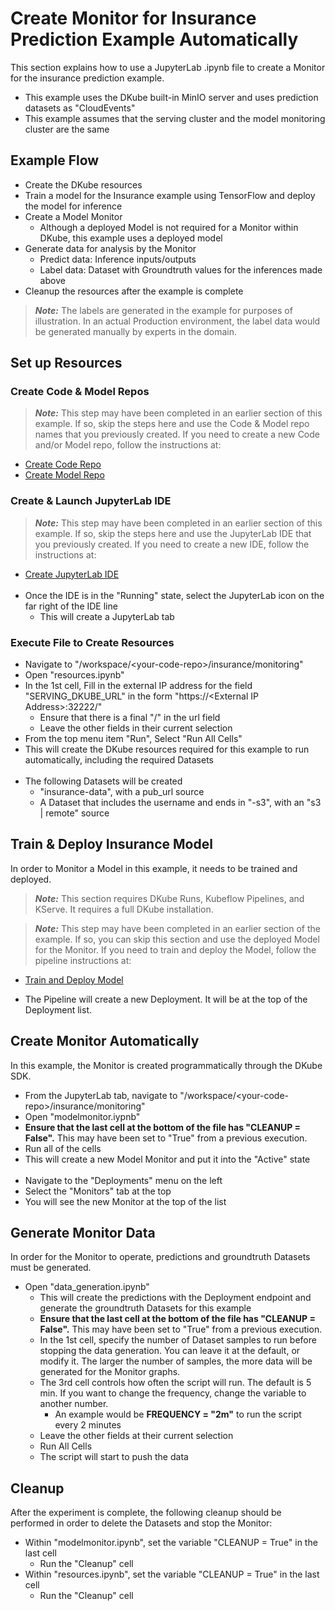 # Create Monitor for Insurance Prediction Example Automatically

 This section explains how to use a JupyterLab .ipynb file to create a Monitor for the insurance prediction example.

 - This example uses the DKube built-in MinIO server and uses prediction datasets as "CloudEvents"
 - This example assumes that the serving cluster and the model monitoring cluster are the same

## Example Flow
 - Create the DKube resources
 - Train a model for the Insurance example using TensorFlow and deploy the model for inference
 - Create a Model Monitor
   - Although a deployed Model is not required for a Monitor within DKube, this example uses a deployed model
 - Generate data for analysis by the Monitor
   - Predict data: Inference inputs/outputs
   - Label data:  Dataset with Groundtruth values for the inferences made above
 - Cleanup the resources after the example is complete

 > **_Note:_** The labels are generated in the example for purposes of illustration.  In an actual Production environment, the label data would be generated manually by experts in the domain.

## Set up Resources

### Create Code & Model Repos

 > **_Note:_** This step may have been completed in an earlier section of this example.  If so, skip the steps here and use the Code & Model repo names that you previously created.  If you need to create a new Code and/or Model repo, follow the instructions at:
 - [Create Code Repo](../readme.md#create-project)
 - [Create Model Repo](../readme.md#create-model-repo)

### Create & Launch JupyterLab IDE

 > **_Note:_** This step may have been completed in an earlier section of this example.  If so, skip the steps here and use the JupyterLab IDE that you previously created.  If you need to create a new IDE, follow the instructions at:
 - [Create JupyterLab IDE](../readme.md#create-jupyterlab-ide) <br><br>
 - Once the IDE is in the "Running" state, select the JupyterLab icon on the far right of the IDE line
   - This will create a JupyterLab tab

### Execute File to Create Resources

 - Navigate to "/workspace/\<your-code-repo\>/insurance/monitoring"
 - Open "resources.ipynb"
 - In the 1st cell, Fill in the external IP address for the field "SERVING_DKUBE_URL" in the form "https://\<External IP Address\>:32222/"
   - Ensure that there is a final "/" in the url field
   - Leave the other fields in their current selection
 - From the top menu item "Run", Select "Run All Cells"
 - This will create the DKube resources required for this example to run automatically, including the required Datasets <br><br>
 - The following Datasets will be created
   - "insurance-data", with a pub_url source
   - A Dataset that includes the username and ends in "-s3", with an "s3 | remote" source

## Train & Deploy Insurance Model
 
 In order to Monitor a Model in this example, it needs to be trained and deployed.
 > **_Note:_** This section requires DKube Runs, Kubeflow Pipelines, and KServe.  It requires a full DKube installation.

 > **_Note:_** This step may have been completed in an earlier section of the example.  If so, you can skip this section and use the deployed Model for the Monitor.  If you need to train and deploy the Model, follow the pipeline instructions at:
 - [Train and Deploy Model](../readme.md#create-kubeflow-pipeline)

 - The Pipeline will create a new Deployment.  It will be at the top of the Deployment list.

## Create Monitor Automatically

 In this example, the Monitor is created programmatically through the DKube SDK. 

 - From the JupyterLab tab, navigate to "/workspace/\<your-code-repo\>/insurance/monitoring"
 - Open "modelmonitor.iypnb"
 - **Ensure that the last cell at the bottom of the file has "CLEANUP = False".**  This may have been set to "True" from a previous execution.
 - Run all of the cells
 - This will create a new Model Monitor and put it into the "Active" state <br><br>
 - Navigate to the "Deployments" menu on the left
 - Select the "Monitors" tab at the top
 - You will see the new Monitor at the top of the list

## Generate Monitor Data

 In order for the Monitor to operate, predictions and groundtruth Datasets must be generated. 
 
 - Open "data_generation.ipynb"
   - This will create the predictions with the Deployment endpoint and generate the groundtruth Datasets for this example
   - **Ensure that the last cell at the bottom of the file has "CLEANUP = False".**  This may have been set to "True" from a previous execution.
   - In the 1st cell, specify the number of Dataset samples to run before stopping the data generation.  You can leave it at the default, or modify it.  The larger the number of samples, the more data will be generated for the Monitor graphs.
   - The 3rd cell controls how often the script will run.  The default is 5 min.  If you want to change the frequency, change the variable to another number.
     - An example would be **FREQUENCY = "2m"** to run the script every 2 minutes
   - Leave the other fields at their current selection
   - Run All Cells
   - The script will start to push the data

<!--- Not sure if we need to do this

## Section 5: SMTP Settings (Optional)
Configure your SMTP server settings on Operator screen. This is optional. If SMTP server is not configured, no email alerts will be generated.
--->

## Cleanup
 After the experiment is complete, the following cleanup should be performed in order to delete the Datasets and stop the Monitor:
 
 - Within "modelmonitor.ipynb", set the variable "CLEANUP = True" in the last cell
   - Run the "Cleanup" cell
 - Within "resources.ipynb", set the variable "CLEANUP = True" in the last cell
   - Run the "Cleanup" cell


